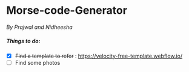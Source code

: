 # Morse-code-Generator

<i>By Prajwal and Nidheesha</i>

##### Things to do:
- [x] ~~Find a template to refer~~ : https://velocity-free-template.webflow.io/
- [ ] Find some photos

